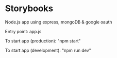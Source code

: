 # Storybooks

Node.js app using express, mongoDB & google oauth

Entry point:
app.js

To start app (production):
"npm start"

To start app (development):
"npm run dev"
